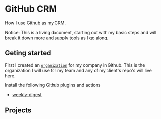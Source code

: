 # GitHub CRM

How I use Github as my CRM.

Notice: This is a living document, starting out with my basic steps and will break it down more and supply tools as I go along.

## Geting started

First I created an [`organization`](https://docs.github.com/en/organizations/collaborating-with-groups-in-organizations/about-organizations) for my company in Github. This is the organization I will use for my team and any of my client's repo's will live here.

Install the following Github plugins and actions
- [weekly-digest](https://github.com/apps/weekly-digest)

## Projects


